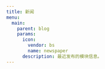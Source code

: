 ```yaml
---
title: 新闻
menu:
  main:
    parent: blog
    params:
      icon:
        vendor: bs
        name: newspaper
      description: 最近发布的模块信息。
---
```

